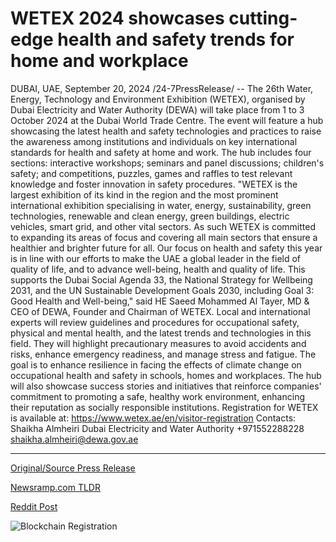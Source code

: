 # WETEX 2024 showcases cutting-edge health and safety trends for home and workplace

DUBAI, UAE, September 20, 2024 /24-7PressRelease/ -- The 26th Water, Energy, Technology and Environment Exhibition (WETEX), organised by Dubai Electricity and Water Authority (DEWA) will take place from 1 to 3 October 2024 at the Dubai World Trade Centre. The event will feature a hub showcasing the latest health and safety technologies and practices to raise the awareness among institutions and individuals on key international standards for health and safety at home and work.  The hub includes four sections: interactive workshops; seminars and panel discussions; children's safety; and competitions, puzzles, games and raffles to test relevant knowledge and foster innovation in safety procedures.  "WETEX is the largest exhibition of its kind in the region and the most prominent international exhibition specialising in water, energy, sustainability, green technologies, renewable and clean energy, green buildings, electric vehicles, smart grid, and other vital sectors. As such WETEX is committed to expanding its areas of focus and covering all main sectors that ensure a healthier and brighter future for all. Our focus on health and safety this year is in line with our efforts to make the UAE a global leader in the field of quality of life, and to advance well-being, health and quality of life. This supports the Dubai Social Agenda 33, the National Strategy for Wellbeing 2031, and the UN Sustainable Development Goals 2030, including Goal 3: Good Health and Well-being," said HE Saeed Mohammed Al Tayer, MD & CEO of DEWA, Founder and Chairman of WETEX.  Local and international experts will review guidelines and procedures for occupational safety, physical and mental health, and the latest trends and technologies in this field. They will highlight precautionary measures to avoid accidents and risks, enhance emergency readiness, and manage stress and fatigue. The goal is to enhance resilience in facing the effects of climate change on occupational health and safety in schools, homes and workplaces. The hub will also showcase success stories and initiatives that reinforce companies' commitment to promoting a safe, healthy work environment, enhancing their reputation as socially responsible institutions.  Registration for WETEX is available at: https://www.wetex.ae/en/visitor-registration  Contacts: Shaikha Almheiri Dubai Electricity and Water Authority +971552288228 shaikha.almheiri@dewa.gov.ae 

---

[Original/Source Press Release](https://www.24-7pressrelease.com/press-release/514486/wetex-2024-showcases-cutting-edge-health-and-safety-trends-for-home-and-workplace)
                    

[Newsramp.com TLDR](https://newsramp.com/curated-news/wetex-2024-dubai-to-host-exhibition-focusing-on-health-and-safety-technologies/61370024d6003e15c9b7f73eb263520d) 

 



[Reddit Post](https://www.reddit.com/r/Energy_Climate_News/comments/1fmbqpz/wetex_2024_dubai_to_host_exhibition_focusing_on/) 



![Blockchain Registration](https://cdn.newsramp.app/24-7PressRelease/qrcode/249/20/frogKUw6.webp)